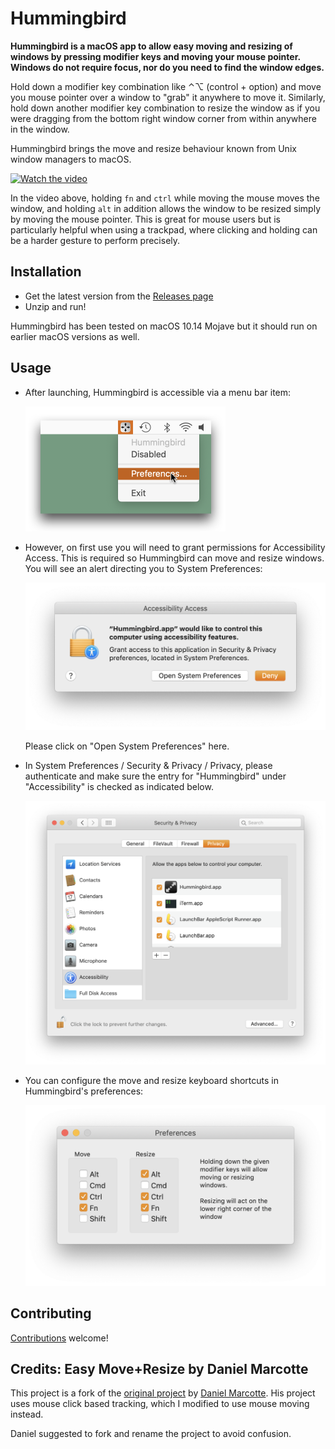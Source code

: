 # Hummingbird

**Hummingbird is a macOS app to allow easy moving and resizing of windows by pressing modifier keys and moving your mouse pointer. Windows do not require focus, nor do you need to find the window edges.**

Hold down a modifier key combination like ⌃⌥ (control + option) and move you mouse pointer over a window to "grab" it anywhere to move it. Similarly, hold down another modifier key combination to resize the window as if you were dragging from the bottom right window corner from within anywhere in the window.

Hummingbird brings the move and resize behaviour known from Unix window managers to macOS.

[![Watch the video](assets/Hummingbird720.gif)](https://vimeo.com/301631645)

In the video above, holding `fn` and `ctrl` while moving the mouse moves the window, and holding `alt` in addition allows the window to be resized simply by moving the mouse pointer. This is great for mouse users but is particularly helpful when using a trackpad, where clicking and holding can be a harder gesture to perform precisely.

## Installation

* Get the latest version from the [Releases page](https://github.com/finestructure/Hummingbird/releases)
* Unzip and run!


Hummingbird has been tested on macOS 10.14 Mojave but it should run on earlier macOS versions as well.

## Usage

- After launching, Hummingbird is accessible via a menu bar item:

    <img src="assets/docs/menu-preferences.png" width="320">

- However, on first use you will need to grant permissions for Accessibility Access. This is required so Hummingbird can move and resize windows. You will see an alert directing you to System Preferences:

    <img src="assets/docs/accessibility-access.png" width="573">

    Please click on "Open System Preferences" here.

- In System Preferences / Security & Privacy / Privacy, please authenticate and make sure the entry for "Hummingbird" under "Accessibility" is checked as indicated below.

    <img src="assets/docs/privacy-accessibility.png" width="780">

- You can configure the move and resize keyboard shortcuts in Hummingbird's preferences:

    <img src="assets/docs/preferences.png" width="533">


## Contributing

[Contributions](contributing.md) welcome!

## Credits: Easy Move+Resize by Daniel Marcotte

This project is a fork of the [original project](https://github.com/dmarcotte/easy-move-resize) by [Daniel Marcotte](https://github.com/dmarcotte). His project uses mouse click based tracking, which I modified to use mouse moving instead.

Daniel suggested to fork and rename the project to avoid confusion.
